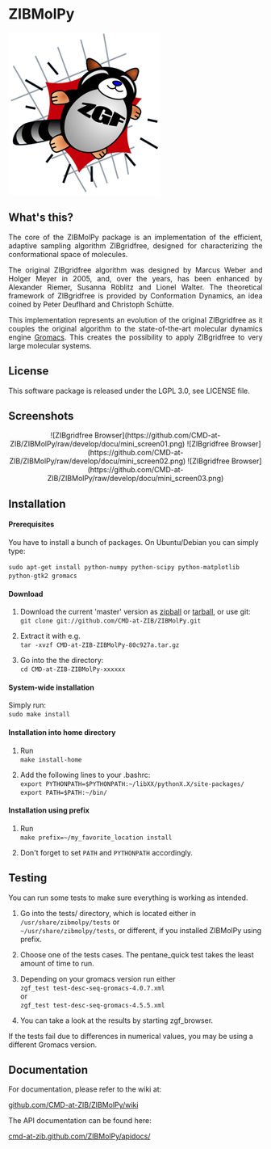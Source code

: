 ZIBMolPy
========

![ZIBMolPy](https://github.com/CMD-at-ZIB/ZIBMolPy/raw/master/docu/zgf_logo_trans_small.png)


What's this?
------------

<p align="justify">The core of the ZIBMolPy package is an implementation of the efficient, adaptive sampling algorithm ZIBgridfree, designed for characterizing the conformational space of molecules.</p>

<p align="justify">The original ZIBgridfree algorithm was designed by Marcus Weber and Holger Meyer in 2005, and, over the years, has been enhanced by Alexander Riemer, Susanna Röblitz and Lionel Walter. The theoretical framework of ZIBgridfree is provided by Conformation Dynamics, an idea coined by Peter Deuflhard and Christoph Schütte.</p>

<p align="justify">This implementation represents an evolution of the original ZIBgridfree as it couples the original algorithm to the state-of-the-art molecular dynamics engine <a href="http://www.gromacs.org">Gromacs</a>. This creates the possibility to apply ZIBgridfree to very large molecular systems.</p>

License
-------

This software package is released under the LGPL 3.0, see LICENSE file.

Screenshots
-----------

<center>
![ZIBgridfree Browser](https://github.com/CMD-at-ZIB/ZIBMolPy/raw/develop/docu/mini_screen01.png)
![ZIBgridfree Browser](https://github.com/CMD-at-ZIB/ZIBMolPy/raw/develop/docu/mini_screen02.png)
![ZIBgridfree Browser](https://github.com/CMD-at-ZIB/ZIBMolPy/raw/develop/docu/mini_screen03.png)
</center>

Installation
------------

#### Prerequisites

You have to install a bunch of packages. On Ubuntu/Debian you can simply type:

`sudo apt-get install python-numpy python-scipy python-matplotlib python-gtk2 gromacs`

#### Download

1. Download the current 'master' version as [zipball](https://github.com/CMD-at-ZIB/ZIBMolPy/zipball/master) or [tarball](https://github.com/CMD-at-ZIB/ZIBMolPy/tarball/master), or use git: <br />
`git clone git://github.com/CMD-at-ZIB/ZIBMolPy.git`

2. Extract it with e.g. <br />
`tar -xvzf CMD-at-ZIB-ZIBMolPy-80c927a.tar.gz`

3. Go into the the directory: <br />
`cd CMD-at-ZIB-ZIBMolPy-xxxxxx`

#### System-wide installation

Simply run: <br />
`sudo make install`

#### Installation into home directory

1. Run <br />
`make install-home`

2. Add the following lines to your .bashrc: <br />
`export PYTHONPATH=$PYTHONPATH:~/libXX/pythonX.X/site-packages/` <br />
`export PATH=$PATH:~/bin/`

#### Installation using prefix

1. Run <br />
`make prefix=~/my_favorite_location install`

2. Don't forget to set `PATH` and `PYTHONPATH` accordingly.

Testing
-------

You can run some tests to make sure everything is working as intended.

1. Go into the tests/ directory, which is located either in <br />
`/usr/share/zibmolpy/tests`
or <br />
`~/usr/share/zibmolpy/tests`, or different, if you installed ZIBMolPy using prefix.

2. Choose one of the tests cases. The pentane_quick test takes the least amount of time to run.

3. Depending on your gromacs version run either <br />
`zgf_test test-desc-seq-gromacs-4.0.7.xml` <br />
or <br />
`zgf_test test-desc-seq-gromacs-4.5.5.xml`

4. You can take a look at the results by starting zgf_browser.

If the tests fail due to differences in numerical values, you may be using a different Gromacs version.

Documentation
-------------

For documentation, please refer to the wiki at:

[github.com/CMD-at-ZIB/ZIBMolPy/wiki](https://github.com/CMD-at-ZIB/ZIBMolPy/wiki)

The API documentation can be found here:

[cmd-at-zib.github.com/ZIBMolPy/apidocs/](http://cmd-at-zib.github.com/ZIBMolPy/apidocs/)
